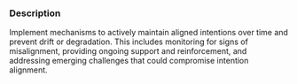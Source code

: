 ### Description

Implement mechanisms to actively maintain aligned intentions over time and prevent drift or degradation. This includes monitoring for signs of misalignment, providing ongoing support and reinforcement, and addressing emerging challenges that could compromise intention alignment.
